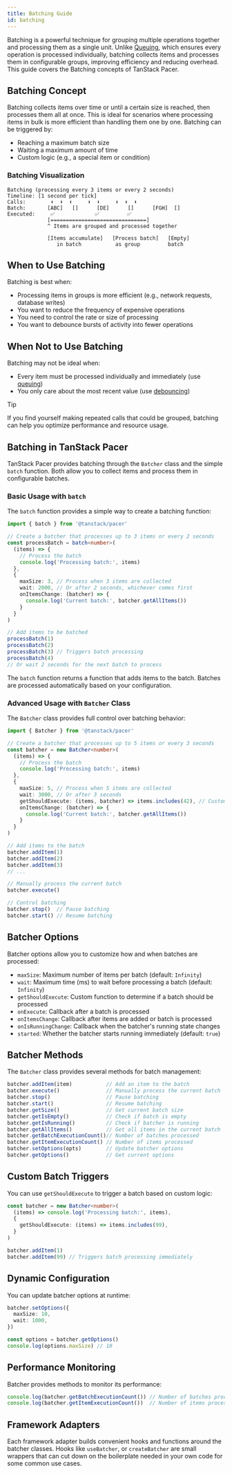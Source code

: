 ```yaml
---
title: Batching Guide
id: batching
---
```


Batching is a powerful technique for grouping multiple operations together and processing them as a single unit. Unlike [Queuing](../queuing.md), which ensures every operation is processed individually, batching collects items and processes them in configurable groups, improving efficiency and reducing overhead. This guide covers the Batching concepts of TanStack Pacer.

## Batching Concept

Batching collects items over time or until a certain size is reached, then processes them all at once. This is ideal for scenarios where processing items in bulk is more efficient than handling them one by one. Batching can be triggered by:
- Reaching a maximum batch size
- Waiting a maximum amount of time
- Custom logic (e.g., a special item or condition)

### Batching Visualization

```text
Batching (processing every 3 items or every 2 seconds)
Timeline: [1 second per tick]
Calls:        ⬇️  ⬇️  ⬇️     ⬇️  ⬇️     ⬇️  ⬇️  ⬇️
Batch:       [ABC]   []      [DE]      []      [FGH]  []
Executed:     ✅             ✅         ✅
             [===============================]
             ^ Items are grouped and processed together

             [Items accumulate]   [Process batch]   [Empty]
                in batch           as group         batch
```

## When to Use Batching

Batching is best when:
- Processing items in groups is more efficient (e.g., network requests, database writes)
- You want to reduce the frequency of expensive operations
- You need to control the rate or size of processing
- You want to debounce bursts of activity into fewer operations

## When Not to Use Batching

Batching may not be ideal when:
- Every item must be processed individually and immediately (use [queuing](../queuing.md))
- You only care about the most recent value (use [debouncing](../debouncing.md))

> [!TIP]
> If you find yourself making repeated calls that could be grouped, batching can help you optimize performance and resource usage.

## Batching in TanStack Pacer

TanStack Pacer provides batching through the `Batcher` class and the simple `batch` function. Both allow you to collect items and process them in configurable batches.

### Basic Usage with `batch`

The `batch` function provides a simple way to create a batching function:

```ts
import { batch } from '@tanstack/pacer'

// Create a batcher that processes up to 3 items or every 2 seconds
const processBatch = batch<number>(
  (items) => {
    // Process the batch
    console.log('Processing batch:', items)
  },
  {
    maxSize: 3, // Process when 3 items are collected
    wait: 2000, // Or after 2 seconds, whichever comes first
    onItemsChange: (batcher) => {
      console.log('Current batch:', batcher.getAllItems())
    }
  }
)

// Add items to be batched
processBatch(1)
processBatch(2)
processBatch(3) // Triggers batch processing
processBatch(4)
// Or wait 2 seconds for the next batch to process
```

The `batch` function returns a function that adds items to the batch. Batches are processed automatically based on your configuration.

### Advanced Usage with `Batcher` Class

The `Batcher` class provides full control over batching behavior:

```ts
import { Batcher } from '@tanstack/pacer'

// Create a batcher that processes up to 5 items or every 3 seconds
const batcher = new Batcher<number>(
  (items) => {
    // Process the batch
    console.log('Processing batch:', items)
  },
  {
    maxSize: 5, // Process when 5 items are collected
    wait: 3000, // Or after 3 seconds
    getShouldExecute: (items, batcher) => items.includes(42), // Custom trigger
    onItemsChange: (batcher) => {
      console.log('Current batch:', batcher.getAllItems())
    }
  }
)

// Add items to the batch
batcher.addItem(1)
batcher.addItem(2)
batcher.addItem(3)
// ...

// Manually process the current batch
batcher.execute()

// Control batching
batcher.stop()  // Pause batching
batcher.start() // Resume batching
```

## Batcher Options

Batcher options allow you to customize how and when batches are processed:

- `maxSize`: Maximum number of items per batch (default: `Infinity`)
- `wait`: Maximum time (ms) to wait before processing a batch (default: `Infinity`)
- `getShouldExecute`: Custom function to determine if a batch should be processed
- `onExecute`: Callback after a batch is processed
- `onItemsChange`: Callback after items are added or batch is processed
- `onIsRunningChange`: Callback when the batcher's running state changes
- `started`: Whether the batcher starts running immediately (default: `true`)

## Batcher Methods

The `Batcher` class provides several methods for batch management:

```ts
batcher.addItem(item)           // Add an item to the batch
batcher.execute()               // Manually process the current batch
batcher.stop()                  // Pause batching
batcher.start()                 // Resume batching
batcher.getSize()               // Get current batch size
batcher.getIsEmpty()            // Check if batch is empty
batcher.getIsRunning()          // Check if batcher is running
batcher.getAllItems()           // Get all items in the current batch
batcher.getBatchExecutionCount()// Number of batches processed
batcher.getItemExecutionCount() // Number of items processed
batcher.setOptions(opts)        // Update batcher options
batcher.getOptions()            // Get current options
```

## Custom Batch Triggers

You can use `getShouldExecute` to trigger a batch based on custom logic:

```ts
const batcher = new Batcher<number>(
  (items) => console.log('Processing batch:', items),
  {
    getShouldExecute: (items) => items.includes(99),
  }
)

batcher.addItem(1)
batcher.addItem(99) // Triggers batch processing immediately
```

## Dynamic Configuration

You can update batcher options at runtime:

```ts
batcher.setOptions({
  maxSize: 10,
  wait: 1000,
})

const options = batcher.getOptions()
console.log(options.maxSize) // 10
```

## Performance Monitoring

Batcher provides methods to monitor its performance:

```ts
console.log(batcher.getBatchExecutionCount()) // Number of batches processed
console.log(batcher.getItemExecutionCount())  // Number of items processed
```

## Framework Adapters

Each framework adapter builds convenient hooks and functions around the batcher classes. Hooks like `useBatcher`, or `createBatcher` are small wrappers that can cut down on the boilerplate needed in your own code for some common use cases.
